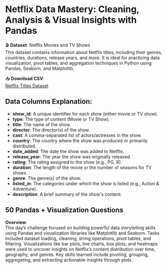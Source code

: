 # Netflix Data Mastery: Cleaning, Analysis & Visual Insights with Pandas

🎬 **Dataset**: Netflix Movies and TV Shows  
This dataset contains information about Netflix titles, including their genres, countries, durations, release years, and more. It is ideal for practicing data visualization, pivot tables, and aggregation techniques in Python using Pandas, Seaborn, and Matplotlib.

📥 **Download CSV**:  
[Netflix Titles Dataset](https://raw.githubusercontent.com/prasertcbs/basic-dataset/master/netflix_titles.csv)

## Data Columns Explanation:

- **show_id**: A unique identifier for each show (either movie or TV show).
- **type**: The type of content (Movie or TV Show).
- **title**: The name of the show.
- **director**: The director(s) of the show.
- **cast**: A comma-separated list of actors/actresses in the show.
- **country**: The country where the show was produced or primarily distributed.
- **date_added**: The date the show was added to Netflix.
- **release_year**: The year the show was originally released.
- **rating**: The rating assigned to the show (e.g., PG, R).
- **duration**: The length of the movie or the number of seasons for TV shows.
- **genre**: The genre(s) of the show.
- **listed_in**: The categories under which the show is listed (e.g., Action & Adventure).
- **description**: A brief summary of the show's content.

## 50 Pandas + Visualization Questions 

**Overview**:  
This day’s challenge focused on building powerful data storytelling skills using Pandas and visualization libraries like Matplotlib and Seaborn. Tasks included dataset loading, cleaning, string operations, pivot tables, and filtering. Visualizations like bar plots, line charts, box plots, and heatmaps were used to uncover insights on Netflix’s content distribution over time, geography, and genres. Key skills learned include pivoting, grouping, aggregating, and extracting actionable insights through plots.
